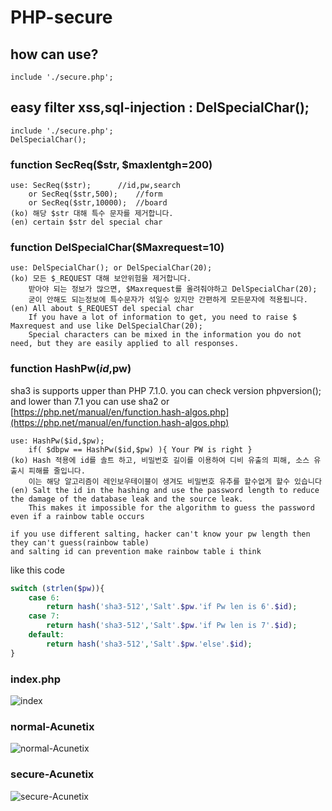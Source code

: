 # PHP-secure

## how can use?
	include './secure.php';


## easy filter xss,sql-injection : DelSpecialChar();
	include './secure.php';
	DelSpecialChar();


### function SecReq($str, $maxlentgh=200)
	use: SecReq($str);		//id,pw,search
		or SecReq($str,500);	//form
		or SecReq($str,10000);	//board
	(ko) 해당 $str 대해 특수 문자를 제거합니다.
	(en) certain $str del special char

### function DelSpecialChar($Maxrequest=10)
	use: DelSpecialChar(); or DelSpecialChar(20);
	(ko) 모든 $_REQUEST 대해 보안위험을 제거합니다.
		받아야 되는 정보가 많으면, $Maxrequest를 올려줘야하고 DelSpecialChar(20);
		굳이 안해도 되는정보에 특수문자가 섞일수 있지만 간편하게 모든문자에 적용됩니다.
	(en) All about $_REQUEST del special char
		If you have a lot of information to get, you need to raise $ Maxrequest and use like DelSpecialChar(20);
		Special characters can be mixed in the information you do not need, but they are easily applied to all responses.


### function HashPw($id,$pw)
sha3 is supports upper than PHP 7.1.0. you can check version phpversion();
and lower than 7.1 you can use sha2 or [https://php.net/manual/en/function.hash-algos.php](https://php.net/manual/en/function.hash-algos.php)

	use: HashPw($id,$pw);
		if( $dbpw == HashPw($id,$pw) ){ Your PW is right }
	(ko) Hash 적용에 id를 솔트 하고, 비밀번호 길이를 이용하여 디비 유출의 피해, 소스 유출시 피해를 줄입니다.
		이는 해당 알고리즘이 레인보우테이블이 생겨도 비밀번호 유추를 할수없게 할수 있습니다
	(en) Salt the id in the hashing and use the password length to reduce the damage of the database leak and the source leak.
		This makes it impossible for the algorithm to guess the password even if a rainbow table occurs
	
	if you use different salting, hacker can't know your pw length then they can't guess(rainbow table)
	and salting id can prevention make rainbow table i think
	
like this code
```php
switch (strlen($pw)){
	case 6:
		return hash('sha3-512','Salt'.$pw.'if Pw len is 6'.$id);
	case 7:
		return hash('sha3-512','Salt'.$pw.'if Pw len is 7'.$id);
	default:
		return hash('sha3-512','Salt'.$pw.'else'.$id);
}
```

### index.php
![index](https://github.com/hi098123/PHP-secure/blob/master/index.png)


### normal-Acunetix
![normal-Acunetix](https://github.com/hi098123/PHP-secure/blob/master/normal.png)

### secure-Acunetix
![secure-Acunetix](https://github.com/hi098123/PHP-secure/blob/master/secure.png)

